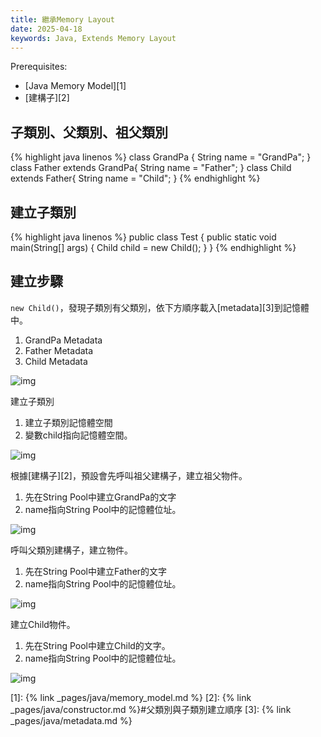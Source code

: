 ```yaml
---
title: 繼承Memory Layout
date: 2025-04-18
keywords: Java, Extends Memory Layout
---
```

Prerequisites:

- [Java Memory Model][1]
- [建構子][2]

## 子類別、父類別、祖父類別
{% highlight java linenos %}
class GrandPa {
  String name = "GrandPa";
}
class Father extends GrandPa{
  String name = "Father";
}
class Child extends Father{
  String name = "Child";
}
{% endhighlight %}

## 建立子類別
{% highlight java linenos %}
public class Test {
  public static void main(String[] args) {
    Child child = new Child();
  }
}
{% endhighlight %}

## 建立步驟
`new Child()`，發現子類別有父類別，依下方順序載入[metadata][3]到記憶體中。
1. GrandPa Metadata
2. Father Metadata
3. Child Metadata

![img]({{site.imgurl}}/java/extends_memory.png)

建立子類別
1. 建立子類別記憶體空間
2. 變數child指向記憶體空間。

![img]({{site.imgurl}}/java/extends_memory1.png)

根據[建構子][2]，預設會先呼叫祖父建構子，建立祖父物件。
1. 先在String Pool中建立GrandPa的文字
2. name指向String Pool中的記憶體位址。

![img]({{site.imgurl}}/java/extends_memory2.png)

呼叫父類別建構子，建立物件。
1. 先在String Pool中建立Father的文字
2. name指向String Pool中的記憶體位址。

![img]({{site.imgurl}}/java/extends_memory3.png)

建立Child物件。
1. 先在String Pool中建立Child的文字。
2. name指向String Pool中的記憶體位址。

![img]({{site.imgurl}}/java/extends_memory4.png)


[1]: {% link _pages/java/memory_model.md %}
[2]: {% link _pages/java/constructor.md %}#父類別與子類別建立順序
[3]: {% link _pages/java/metadata.md %}
